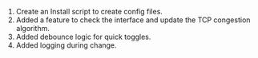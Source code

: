 1. Create an Install script to create config files.
2. Added a feature to check the interface and update the TCP congestion algorithm.
3. Added debounce logic for quick toggles.
4. Added logging during change.
